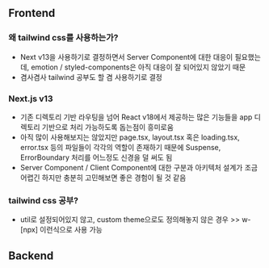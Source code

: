 ## Frontend

### 왜 tailwind css를 사용하는가?

- Next v13을 사용하기로 결정하면서 Server Component에 대한 대응이 필요했는데, emotion / styled-components은 아직 대응이 잘 되어있지 않았기 때문
- 겸사겸사 tailwind 공부도 할 겸 사용하기로 결정

### Next.js v13

- 기존 디렉토리 기반 라우팅을 넘어 React v18에서 제공하는 많은 기능들을 app 디렉토리 기반으로 처리 가능하도록 돕는점이 흥미로움
- 아직 많이 사용해보지는 않았지만 page.tsx, layout.tsx 혹은 loading.tsx, error.tsx 등의 파일들이 각각의 역할이 존재하기 때문에 Suspense, ErrorBoundary 처리를 어느정도 신경을 덜 써도 됨
- Server Component / Client Component에 대한 구분과 아키텍처 설계가 조금 어렵긴 하지만 충분히 고민해보면 좋은 경험이 될 것 같음

### tailwind css 공부?

- util로 설정되어있지 않고, custom theme으로도 정의해놓지 않은 경우 >> w-[npx] 이런식으로 사용 가능

## Backend
